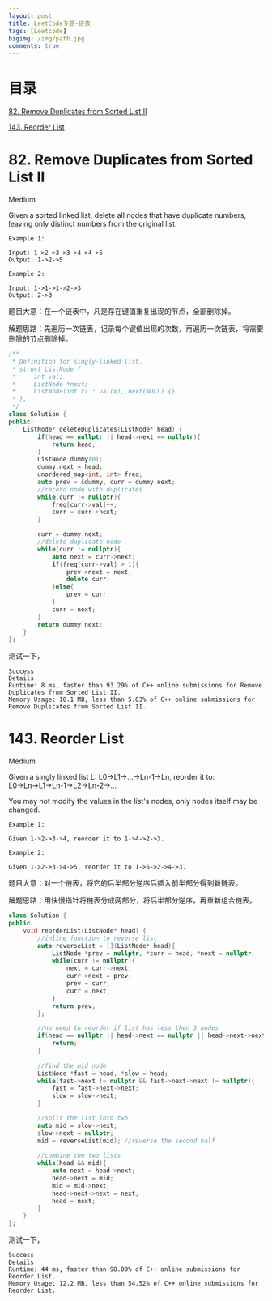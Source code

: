 ```yaml
---
layout: post
title: LeetCode专题-链表
tags: [Leetcode]
bigimg: /img/path.jpg
comments: true
---
```


# 目录 

[82. Remove Duplicates from Sorted List II](#jump82)

[143. Reorder List](#jump143)

<span id="jump82"></span>

# 82. Remove Duplicates from Sorted List II

Medium

Given a sorted linked list, delete all nodes that have duplicate numbers, leaving only distinct numbers from the original list.

```
Example 1:

Input: 1->2->3->3->4->4->5
Output: 1->2->5

Example 2:

Input: 1->1->1->2->3
Output: 2->3
```

题目大意：在一个链表中，凡是存在键值重复出现的节点，全部删除掉。

解题思路：先遍历一次链表，记录每个键值出现的次数，再遍历一次链表，将需要删除的节点删除掉。

```c++
/**
 * Definition for singly-linked list.
 * struct ListNode {
 *     int val;
 *     ListNode *next;
 *     ListNode(int x) : val(x), next(NULL) {}
 * };
 */
class Solution {
public:
    ListNode* deleteDuplicates(ListNode* head) {
        if(head == nullptr || head->next == nullptr){
            return head;
        }
        ListNode dummy(0);
        dummy.next = head;
        unordered_map<int, int> freq;
        auto prev = &dummy, curr = dummy.next;
        //record node with duplicates
        while(curr != nullptr){
            freq[curr->val]++;
            curr = curr->next;
        }

        curr = dummy.next;
        //delete duplicate node
        while(curr != nullptr){
            auto next = curr->next;
            if(freq[curr->val] > 1){
                prev->next = next;
                delete curr;
            }else{
                prev = curr;
            }
            curr = next;
        }
        return dummy.next;        
    }
};
```
测试一下，
```
Success
Details
Runtime: 8 ms, faster than 93.29% of C++ online submissions for Remove Duplicates from Sorted List II.
Memory Usage: 10.1 MB, less than 5.03% of C++ online submissions for Remove Duplicates from Sorted List II.
```
<span id="jump143"></span>

# 143. Reorder List

Medium

Given a singly linked list L: L0→L1→…→Ln-1→Ln,
reorder it to: L0→Ln→L1→Ln-1→L2→Ln-2→…

You may not modify the values in the list's nodes, only nodes itself may be changed.

```
Example 1:

Given 1->2->3->4, reorder it to 1->4->2->3.

Example 2:

Given 1->2->3->4->5, reorder it to 1->5->2->4->3.
```

题目大意：对一个链表，将它的后半部分逆序后插入前半部分得到新链表。

解题思路：用快慢指针将链表分成两部分，将后半部分逆序，再重新组合链表。

```c++
class Solution {
public:
    void reorderList(ListNode* head) {
        //inline function to reverse list
        auto reverseList = [](ListNode* head){
            ListNode *prev = nullptr, *curr = head, *next = nullptr;
            while(curr != nullptr){
                next = curr->next;
                curr->next = prev;
                prev = curr;
                curr = next;
            }
            return prev;
        };    

        //no need to reorder if list has less then 3 nodes
        if(head == nullptr || head->next == nullptr || head->next->next == nullptr){
            return;
        }
        
        //find the mid node
        ListNode *fast = head, *slow = head;
        while(fast->next != nullptr && fast->next->next != nullptr){
            fast = fast->next->next;
            slow = slow->next;
        }

        //split the list into two
        auto mid = slow->next;
        slow->next = nullptr;
        mid = reverseList(mid); //reverse the second half
        
        //combine the two lists
        while(head && mid){
            auto next = head->next;
            head->next = mid;
            mid = mid->next;
            head->next->next = next;
            head = next;
        }        
    }
};
```
测试一下，
```
Success
Details
Runtime: 44 ms, faster than 98.09% of C++ online submissions for Reorder List.
Memory Usage: 12.2 MB, less than 54.52% of C++ online submissions for Reorder List.
```

